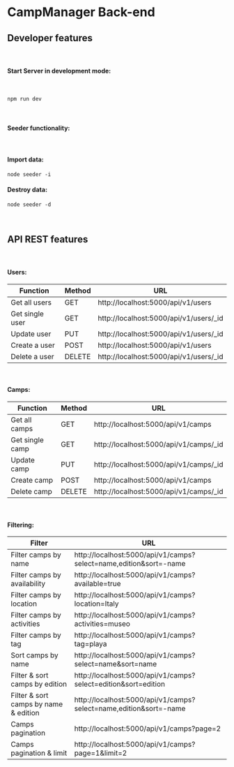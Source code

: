 # CampManager Back-end

## Developer features

<br>

#### **Start Server in development mode:**

<br>

```ssh
npm run dev
```

<br>

#### **Seeder functionality:**

<br>

#### Import data:

```ssh
node seeder -i
```

#### Destroy data:

```ssh
node seeder -d
```

<br>

## API REST features

<br>

#### **Users:**

| Function        | Method | URL                                     |
| --------------- | ------ | --------------------------------------- |
| Get all users   | GET    | http://localhost:5000/api/v1/users      |
| Get single user | GET    | http://localhost:5000/api/v1/users/\_id |
| Update user     | PUT    | http://localhost:5000/api/v1/users/\_id |
| Create a user   | POST   | http://localhost:5000/api/v1/users      |
| Delete a user   | DELETE | http://localhost:5000/api/v1/users/\_id |

<br>

#### **Camps:**

| Function        | Method | URL                                     |
| --------------- | ------ | --------------------------------------- |
| Get all camps   | GET    | http://localhost:5000/api/v1/camps      |
| Get single camp | GET    | http://localhost:5000/api/v1/camps/\_id |
| Update camp     | PUT    | http://localhost:5000/api/v1/camps/\_id |
| Create camp     | POST   | http://localhost:5000/api/v1/camps      |
| Delete camp     | DELETE | http://localhost:5000/api/v1/camps/\_id |

<br>

#### **Filtering:**

| Filter                                | URL                                                               |
| ------------------------------------- | ----------------------------------------------------------------- |
| Filter camps by name                  | http://localhost:5000/api/v1/camps?select=name,edition&sort=-name |
| Filter camps by availability          | http://localhost:5000/api/v1/camps?available=true                 |
| Filter camps by location              | http://localhost:5000/api/v1/camps?location=Italy                 |
| Filter camps by activities            | http://localhost:5000/api/v1/camps?activities=museo               |
| Filter camps by tag                   | http://localhost:5000/api/v1/camps?tag=playa                      |
| Sort camps by name                    | http://localhost:5000/api/v1/camps?select=name&sort=name          |
| Filter & sort camps by edition        | http://localhost:5000/api/v1/camps?select=edition&sort=edition    |
| Filter & sort camps by name & edition | http://localhost:5000/api/v1/camps?select=name,edition&sort=-name |
| Camps pagination                      | http://localhost:5000/api/v1/camps?page=2                         |
| Camps pagination & limit              | http://localhost:5000/api/v1/camps?page=1&limit=2                 |
